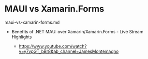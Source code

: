 # MAUI vs Xamarin.Forms

maui-vs-xamarin-forms.md


*   Benefits of .NET MAUI over Xamarin/Xamarin.Forms - Live Stream Highlights

    *   https://www.youtube.com/watch?v=y7vpGT_bBr8&ab_channel=JamesMontemagno

    
